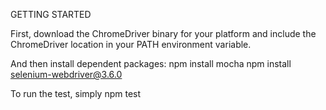 ﻿

GETTING STARTED


First, download the ChromeDriver binary for your platform and include the ChromeDriver location in your PATH environment variable.

And then install dependent packages:
npm install mocha
npm install selenium-webdriver@3.6.0

To run the test, simply
npm test
